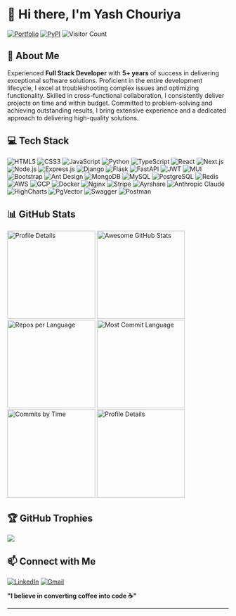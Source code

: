 # 👋 Hi there, I'm Yash Chouriya

[![Portfolio](https://img.shields.io/badge/Portfolio-000000?style=for-the-badge&logo=vercel&logoColor=white)](https://yashchouriya.com/)
[![PyPI](https://img.shields.io/badge/PyPi-yashChouriya-black.svg?logo=pypi&logoColor=white)](https://pypi.org/user/yashChouriya/)
![Visitor Count](https://komarev.com/ghpvc/?username=yashChouriya&style=flat)

## 💫 About Me

Experienced **Full Stack Developer** with **5+ years** of success in delivering exceptional software solutions. Proficient in the entire development lifecycle, I excel at troubleshooting complex issues and optimizing functionality. Skilled in cross-functional collaboration, I consistently deliver projects on time and within budget. Committed to problem-solving and achieving outstanding results, I bring extensive experience and a dedicated approach to delivering high-quality solutions.

## 💻 Tech Stack

<div align="left">

<img src="https://img.shields.io/badge/html5-E34F26?style=for-the-badge&logo=html5&logoColor=white" alt="HTML5"/>
<img src="https://img.shields.io/badge/css3-1572B6?style=for-the-badge&logo=css3&logoColor=white" alt="CSS3"/>
<img src="https://img.shields.io/badge/javascript-323330?style=for-the-badge&logo=javascript&logoColor=F7DF1E" alt="JavaScript"/>
<img src="https://img.shields.io/badge/python-3670A0?style=for-the-badge&logo=python&logoColor=ffdd54" alt="Python"/>
<img src="https://img.shields.io/badge/typescript-007ACC?style=for-the-badge&logo=typescript&logoColor=white" alt="TypeScript"/>
<img src="https://img.shields.io/badge/react-23232A?style=for-the-badge&logo=react&logoColor=61DAFB" alt="React"/>
<img src="https://img.shields.io/badge/next.js-000000?style=for-the-badge&logo=next.js&logoColor=white" alt="Next.js"/> 
<img src="https://img.shields.io/badge/node.js-6DA55F?style=for-the-badge&logo=node.js&logoColor=white" alt="Node.js"/>
<img src="https://img.shields.io/badge/express.js-404D59?style=for-the-badge&logo=express&logoColor=61DAFB" alt="Express.js"/>
<img src="https://img.shields.io/badge/django-000?style=for-the-badge&logo=django&logoColor=white" alt="Django"/>
<img src="https://img.shields.io/badge/flask-000?style=for-the-badge&logo=flask&logoColor=white" alt="Flask"/>
<img src="https://img.shields.io/badge/fastapi-009688?style=for-the-badge&logo=fastapi&logoColor=white" alt="FastAPI"/> 
<img src="https://img.shields.io/badge/JWT-black?style=for-the-badge&logo=JSON%20web%20tokens" alt="JWT"/>
<img src="https://img.shields.io/badge/MUI-0081CB?style=for-the-badge&logo=material-ui&logoColor=white" alt="MUI"/>
<img src="https://img.shields.io/badge/bootstrap-563D7C?style=for-the-badge&logo=bootstrap&logoColor=white" alt="Bootstrap"/>
<img src="https://img.shields.io/badge/AntDesign-0170FE?style=for-the-badge&logo=ant-design&logoColor=white" alt="Ant Design"/>
<img src="https://img.shields.io/badge/MongoDB-4EA94B?style=for-the-badge&logo=mongodb&logoColor=white" alt="MongoDB"/>
<img src="https://img.shields.io/badge/mysql-00f?style=for-the-badge&logo=mysql&logoColor=white" alt="MySQL"/>
<img src="https://img.shields.io/badge/PostgreSQL-336791?style=for-the-badge&logo=postgresql&logoColor=white" alt="PostgreSQL"/>
<img src="https://img.shields.io/badge/redis-DD0031?style=for-the-badge&logo=redis&logoColor=white" alt="Redis"/>
<img src="https://img.shields.io/badge/AWS-FF9900?style=for-the-badge&logo=amazon-aws&logoColor=white" alt="AWS"/>
<img src="https://img.shields.io/badge/GCP-4285F4?style=for-the-badge&logo=google-cloud&logoColor=white" alt="GCP"/>
<img src="https://img.shields.io/badge/Docker-2496ED?style=for-the-badge&logo=docker&logoColor=white" alt="Docker"/>
<img src="https://img.shields.io/badge/Nginx-09639F?style=for-the-badge&logo=nginx&logoColor=white" alt="Nginx"/>
<img src="https://img.shields.io/badge/Stripe-008CDD?style=for-the-badge&logo=stripe&logoColor=white" alt="Stripe"/>
<img src="https://img.shields.io/badge/Ayrshare-FF6200?style=for-the-badge&logo=your-logo&logoColor=white" alt="Ayrshare"/>
<img src="https://img.shields.io/badge/Anthropic_Claude-00A3E0?style=for-the-badge&logo=anthropic&logoColor=white" alt="Anthropic Claude"/>
<img src="https://img.shields.io/badge/HighCharts-F9AA33?style=for-the-badge&logo=highcharts&logoColor=black" alt="HighCharts"/>
<img src="https://img.shields.io/badge/PgVector-336791?style=for-the-badge&logo=postgresql&logoColor=white" alt="PgVector"/>
<img src="https://img.shields.io/badge/Swagger-000000?style=for-the-badge&logo=swagger&logoColor=white" alt="Swagger"/>
<img src="https://img.shields.io/badge/Postman-FF6C37?style=for-the-badge&logo=postman&logoColor=white" alt="Postman"/>

</div>

## 📊 GitHub Stats

<div align="left">
  
  <img src="http://github-profile-summary-cards.vercel.app/api/cards/profile-details?username=yashChouriya&theme=2077" alt="Profile Details" height="200"/>
  <a href="https://git.io/awesome-stats-card" height="200">
    <img src="https://awesome-github-stats.azurewebsites.net/user-stats/yashChouriya?cardType=level-alternate&theme=nightowl&preferLogin=false" alt="Awesome GitHub Stats" height="200"/>
  </a>

  <img src="http://github-profile-summary-cards.vercel.app/api/cards/repos-per-language?username=yashChouriya&theme=2077" alt="Repos per Language" height="200"/>
  <img src="http://github-profile-summary-cards.vercel.app/api/cards/most-commit-language?username=yashChouriya&theme=2077" alt="Most Commit Language" height="200"/>
  <img src="http://github-profile-summary-cards.vercel.app/api/cards/productive-time?username=yashChouriya&theme=2077&utcOffset=8" alt="Commits by Time" height="200"/>
  <img src="https://github-readme-activity-graph.vercel.app/graph?username=yashChouriya&theme=merko" alt="Profile Details" height="200"/>

</div>


## 🏆 GitHub Trophies

<p align="left">
  <img src="https://github-profile-trophy.vercel.app/?username=yashChouriya&theme=highcontrast&no-frame=false&margin-w=4&margin-h=4"/>
</p>

## 📫 Connect with Me

[![LinkedIn](https://img.shields.io/badge/LinkedIn-0A66C2?style=for-the-badge&logo=linkedin&logoColor=white)](https://www.linkedin.com/in/yashchouriya) 
[![Gmail](https://img.shields.io/badge/Gmail-D14836?style=for-the-badge&logo=gmail&logoColor=white)](mailto:yashchouriya131@gmail.com) 

**"I believe in converting coffee into code ☕"**

---
